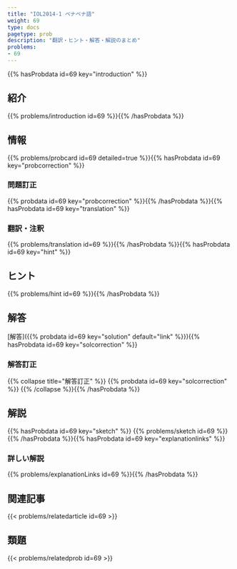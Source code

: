 ```yaml
---
title: "IOL2014-1 ベナベナ語"
weight: 69
type: docs
pagetype: prob
description: "翻訳・ヒント・解答・解説のまとめ"
problems: 
- 69
---
```


{{% hasProbdata id=69 key="introduction" %}}

## 紹介

{{% problems/introduction id=69 %}}{{% /hasProbdata %}}

## 情報

{{% problems/probcard id=69 detailed=true %}}{{% hasProbdata id=69 key="probcorrection" %}}

### 問題訂正

{{% probdata id=69 key="probcorrection" %}}{{% /hasProbdata %}}{{% hasProbdata id=69 key="translation" %}}

### 翻訳・注釈

{{% problems/translation id=69 %}}{{% /hasProbdata %}}{{% hasProbdata id=69 key="hint" %}}

## ヒント

{{% problems/hint id=69 %}}{{% /hasProbdata %}}

## 解答

[解答]({{% probdata id=69 key="solution" default="link" %}}){{% hasProbdata id=69 key="solcorrection" %}}

### 解答訂正

{{% collapse title="解答訂正" %}}
{{% probdata id=69 key="solcorrection" %}}
{{% /collapse %}}{{% /hasProbdata %}}

## 解説

{{% hasProbdata id=69 key="sketch" %}}
{{% problems/sketch id=69 %}}
{{% /hasProbdata %}}{{% hasProbdata id=69 key="explanationlinks" %}}

### 詳しい解説

{{% problems/explanationLinks id=69 %}}{{% /hasProbdata %}}

## 関連記事

{{< problems/relatedarticle id=69 >}}

## 類題

{{< problems/relatedprob id=69 >}}

